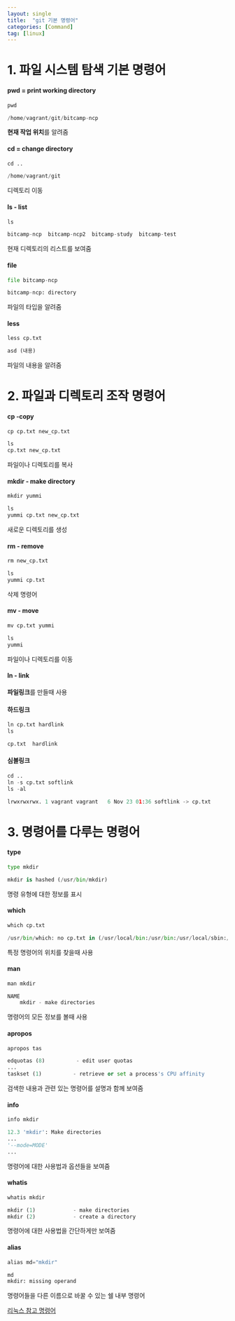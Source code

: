 ```yaml
---
layout: single
title:  "git 기본 명령어"
categories: [Command]
tag: [linux]
---
```



# 1. 파일 시스템 탐색 기본 명령어



#### pwd = print working directory
```python
pwd
```
```python
/home/vagrant/git/bitcamp-ncp
```
**현재 작업 위치**를 알려줌


#### cd = change directory
```python
cd ..
```
```python
/home/vagrant/git
```
디렉토리 이동


#### ls - list
```python
ls
```
```python
bitcamp-ncp  bitcamp-ncp2  bitcamp-study  bitcamp-test
```
현재 디렉토리의 리스트를 보여줌


#### file
```python
file bitcamp-ncp
```
```python
bitcamp-ncp: directory
```
파일의 타입을 알려줌


#### less
```python
less cp.txt
```
```python
asd (내용)
```
파일의 내용을 알려줌



# 2. 파일과 디렉토리 조작 명령어



#### cp -copy
```python
cp cp.txt new_cp.txt
```
```python
ls
cp.txt new_cp.txt
```
파일이나 디렉토리를 복사

#### mkdir - make directory
```python
mkdir yummi
```
```python
ls
yummi cp.txt new_cp.txt
```
새로운 디렉토리를 생성

#### rm - remove
```python
rm new_cp.txt
```
```python
ls
yummi cp.txt
```
삭제 명령어

#### mv - move
```python
mv cp.txt yummi
```
```python
ls
yummi
```
파일이나 디렉토리를 이동


#### ln - link
**파일링크**를 만들때 사용

#### 하드링크
```python
ln cp.txt hardlink
ls
```
```python
cp.txt  hardlink
```
#### 심볼링크
```python
cd ..
ln -s cp.txt softlink
ls -al
```
```python
lrwxrwxrwx. 1 vagrant vagrant   6 Nov 23 01:36 softlink -> cp.txt
```
  
  


# 3. 명령어를 다루는 명령어



#### type
```python
type mkdir
```
```python
mkdir is hashed (/usr/bin/mkdir)
```
명령 유형에 대한 정보를 표시

#### which
```python
which cp.txt
```
```python
/usr/bin/which: no cp.txt in (/usr/local/bin:/usr/bin:/usr/local/sbin:/usr/sbin:/home/vagrant/.local/bin:/home/vagrant/bin)
```
특정 명령어의 위치를 찾을때 사용

#### man
```python
man mkdir
```
```python
NAME  
    mkdir - make directories
```
명령어의 모든 정보를 볼때 사용


#### apropos
```python
apropos tas
```
```python
edquotas (8)          - edit user quotas
...
taskset (1)          - retrieve or set a process's CPU affinity
```
검색한 내용과 관련 있는 명령어를 설명과 함께 보여줌

#### info
```python
info mkdir
```
```python
12.3 'mkdir': Make directories
...
'--mode=MODE'
...
```
명령어에 대한 사용법과 옵션들을 보여줌

#### whatis
```python
whatis mkdir
```
```python
mkdir (1)            - make directories
mkdir (2)            - create a directory
```
명령어에 대한 사용법을 간단하게만 보여줌

#### alias
```python
alias md="mkdir"
```
```python
md
mkdir: missing operand
```
명령어들을 다른 이름으로 바꿀 수 있는 쉘 내부 명령어

[리눅스 참고 명령어](https://eellda.github.io/linux-userguide.md)